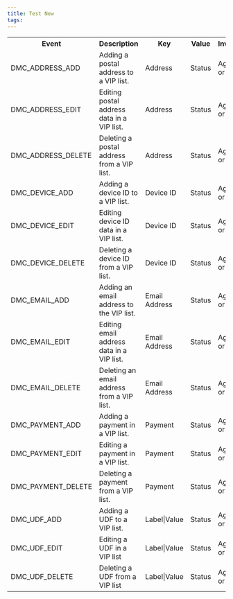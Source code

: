 ```yaml
---
title: Test New
tags:
---
```


<table>
  <tr>
    <th>﻿Event</th>
    <th>Description</th>
    <th>Key</th>
    <th>Value</th>
    <th>Invoker</th>
  </tr>
  <tr>
    <td>DMC_ADDRESS_ADD</td>
    <td>Adding a postal address to a VIP list.</td>
    <td>Address</td>
    <td>Status</td>
    <td>Agent or API</td>
  </tr>
  <tr>
    <td>DMC_ADDRESS_EDIT</td>
    <td>Editing postal address data in a VIP list.</td>
    <td>Address</td>
    <td>Status</td>
    <td>Agent or API</td>
  </tr>
  <tr>
    <td>DMC_ADDRESS_DELETE</td>
    <td>Deleting a postal address from a VIP list.</td>
    <td>Address</td>
    <td>Status</td>
    <td>Agent or API</td>
  </tr>
  <tr>
    <td>DMC_DEVICE_ADD</td>
    <td>Adding a device ID to a VIP list.</td>
    <td>Device ID</td>
    <td>Status</td>
    <td>Agent or API</td>
  </tr>
  <tr>
    <td>DMC_DEVICE_EDIT</td>
    <td>Editing device ID data in a VIP list.</td>
    <td>Device ID</td>
    <td>Status</td>
    <td>Agent or API</td>
  </tr>
  <tr>
    <td>DMC_DEVICE_DELETE</td>
    <td>Deleting a device ID from a VIP list.</td>
    <td>Device ID</td>
    <td>Status</td>
    <td>Agent or API</td>
  </tr>
  <tr>
    <td>DMC_EMAIL_ADD</td>
    <td>Adding an email address to the VIP list.</td>
    <td>Email Address</td>
    <td>Status</td>
    <td>Agent or API</td>
  </tr>
  <tr>
    <td>DMC_EMAIL_EDIT</td>
    <td>Editing email address data in a VIP list.</td>
    <td>Email Address</td>
    <td>Status</td>
    <td>Agent or API</td>
  </tr>
  <tr>
    <td>DMC_EMAIL_DELETE</td>
    <td>Deleting an email address from a VIP list.</td>
    <td>Email Address</td>
    <td>Status</td>
    <td>Agent or API</td>
  </tr>
  <tr>
    <td>DMC_PAYMENT_ADD</td>
    <td>Adding a payment in a VIP list.</td>
    <td>Payment</td>
    <td>Status</td>
    <td>Agent or API</td>
  </tr>
  <tr>
    <td>DMC_PAYMENT_EDIT</td>
    <td>Editing a payment in a VIP list.</td>
    <td>Payment</td>
    <td>Status</td>
    <td>Agent or API</td>
  </tr>
  <tr>
    <td>DMC_PAYMENT_DELETE</td>
    <td>Deleting a payment from a VIP list.</td>
    <td>Payment</td>
    <td>Status</td>
    <td>Agent or API</td>
  </tr>
  <tr>
    <td>DMC_UDF_ADD</td>
    <td>Adding a UDF to a VIP list.</td>
    <td>Label|Value</td>
    <td>Status</td>
    <td>Agent or API</td>
  </tr>
  <tr>
    <td>DMC_UDF_EDIT</td>
    <td>Editing a UDF in a VIP list</td>
    <td>Label|Value</td>
    <td>Status</td>
    <td>Agent or API</td>
  </tr>
  <tr>
    <td>DMC_UDF_DELETE</td>
    <td>Deleting a UDF from a VIP list</td>
    <td>Label|Value</td>
    <td>Status</td>
    <td>Agent or API</td>
  </tr>
</table>
